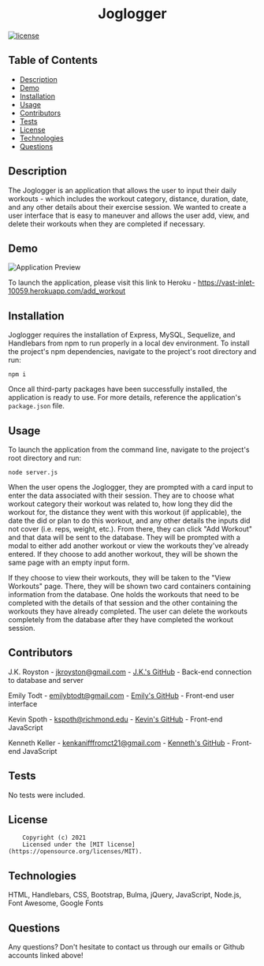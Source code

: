 <h1 align="center">Joglogger</h1>

  [![license](https://img.shields.io/static/v1?label=license&message=MIT&color=yellow)](https://opensource.org/licenses/MIT)


## Table of Contents

  - [Description](#description)
  - [Demo](#demo)
  - [Installation](#installation)
  - [Usage](#usage)
  - [Contributors](#contributors)
  - [Tests](#tests)
  - [License](#license)
  - [Technologies](#technologies)
  - [Questions](#questions)

  
  ## Description
  The Joglogger is an application that allows the user to input their daily workouts - which includes the workout category, distance, duration, date, and any other details about their exercise session. We wanted to create a user interface that is easy to maneuver and allows the user add, view, and delete their workouts when they are completed if necessary.

  
  ## Demo

  ![Application Preview]()

  To launch the application, please visit this link to Heroku - https://vast-inlet-10059.herokuapp.com/add_workout
  
  ## Installation
  Joglogger requires the installation of Express, MySQL, Sequelize, and Handlebars from npm to run properly in a local dev environment. To install the project's npm dependencies, navigate to the project's root directory and run:

  ```
  npm i
  ``` 
 
  Once all third-party packages have been successfully installed, the application is ready to use. For more details, reference the application's ```package.json``` file.
  
  ## Usage
  To launch the application from the command line, navigate to the project's root directory and run:
  ```
  node server.js
  ```
  
  When the user opens the Joglogger, they are prompted with a card input to enter the data associated with their session. They are to choose what workout category their workout was related to, how long they did the workout for, the distance they went with this workout (if applicable), the date the did or plan to do this workout, and any other details the inputs did not cover (i.e. reps, weight, etc.). From there, they can click "Add Workout" and that data will be sent to the database. They will be prompted with a modal to either add another workout or view the workouts they've already entered. If they choose to add another workout, they will be shown the same page with an empty input form. 
  
  If they choose to view their workouts, they will be taken to the "View Workouts" page. There, they will be shown two card containers containing information from the database. One holds the workouts that need to be completed with the details of that session and the other containing the workouts they have already completed. The user can delete the workouts completely from the database after they have completed the workout session.


  ## Contributors
  J.K. Royston - <jkroyston@gmail.com> - [J.K.'s GitHub](https://github.com/jxhnkndl) - Back-end connection to database and server

  Emily Todt - <emilybtodt@gmail.com> - [Emily's GitHub](https://www.github.com/todtsies) - Front-end user interface

  Kevin Spoth - <kspoth@richmond.edu> - [Kevin's GitHub](https://github.com/kspoth) - Front-end JavaScript

  Kenneth Keller - <kenkanifffromct21@gmail.com> - [Kenneth's GitHub](https://github.com/kenkanifffromct) - Front-end JavaScript

  ## Tests
  No tests were included.

  ## License
  
        Copyright (c) 2021
        Licensed under the [MIT license](https://opensource.org/licenses/MIT).
      

  ## Technologies
  HTML, Handlebars, CSS, Bootstrap, Bulma, jQuery, JavaScript, Node.js, Font Awesome, Google Fonts


  ## Questions
  Any questions? Don't hesitate to contact us through our emails or Github accounts linked above!
